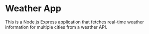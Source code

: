 # Weather App

This is a Node.js Express application that fetches real-time weather information for multiple cities from a weather API.
